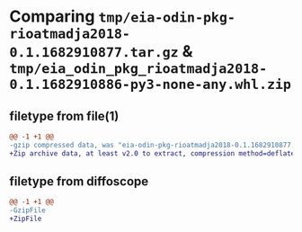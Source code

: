# Comparing `tmp/eia-odin-pkg-rioatmadja2018-0.1.1682910877.tar.gz` & `tmp/eia_odin_pkg_rioatmadja2018-0.1.1682910886-py3-none-any.whl.zip`

## filetype from file(1)

```diff
@@ -1 +1 @@
-gzip compressed data, was "eia-odin-pkg-rioatmadja2018-0.1.1682910877.tar", last modified: Mon May  1 03:14:38 2023, max compression
+Zip archive data, at least v2.0 to extract, compression method=deflate
```

## filetype from diffoscope

```diff
@@ -1 +1 @@
-GzipFile
+ZipFile
```

